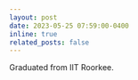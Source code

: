 ```yaml
---
layout: post
date: 2023-05-25 07:59:00-0400
inline: true
related_posts: false
---
```


Graduated from IIT Roorkee.
